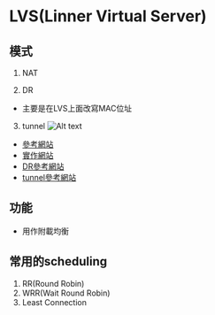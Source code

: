 # LVS(Linner Virtual Server)

## 模式
1. NAT

2. DR
* 主要是在LVS上面改寫MAC位址
3. tunnel
![Alt text](/path/to/img.jpg)
* [參考網站](https://s1.51cto.com/wyfs02/M01/8D/D9/wKioL1itAGmw5GVkAAJW6spoxAc617.png)
* [實作網站](https://blog.51cto.com/lansgg/1229421)
* [DR參考網站](https://blog.csdn.net/nimasike/article/details/53820844)
* [tunnel參考網站](https://blog.51cto.com/tengq/1900124)
## 功能
* 用作附載均衡

## 常用的scheduling

1. RR(Round Robin)
2. WRR(Wait Round Robin)
3. Least Connection